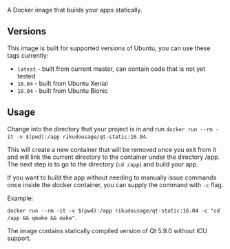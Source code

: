 A Docker image that builds your apps statically.

## Versions

This image is built for supported versions of Ubuntu, you can use
these tags currently:

- `latest` - built from current master, can contain code that
is not yet tested
- `16.04` - built from Ubuntu Xenial
- `18.04` - built from Ubuntu Bionic

## Usage

Change into the directory that your project is in and run
`docker run --rm -it -v $(pwd):/app rikudousage/qt-static:16.04`.

This will create a new container that will be removed once you
exit from it and will link the current directory to the container
under the directory /app. The next step is to go to the directory
(`cd /app`) and build your app.

If you want to build the app without needing to manually issue
commands once inside the docker container, you can supply the 
command with `-c` flag.

Example:

`docker run --rm -it -v $(pwd):/app rikudousage/qt-static:16.04 -c
"cd /app && qmake && make"`.

The image contains statically compiled version of Qt 5.9.0 without
ICU support.

